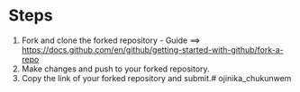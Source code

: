 # Steps

1. Fork and clone the forked repository - Guide ==> https://docs.github.com/en/github/getting-started-with-github/fork-a-repo
2. Make changes and push to your forked repository.
3. Copy the link of your forked repository and submit.# ojinika_chukunwem
